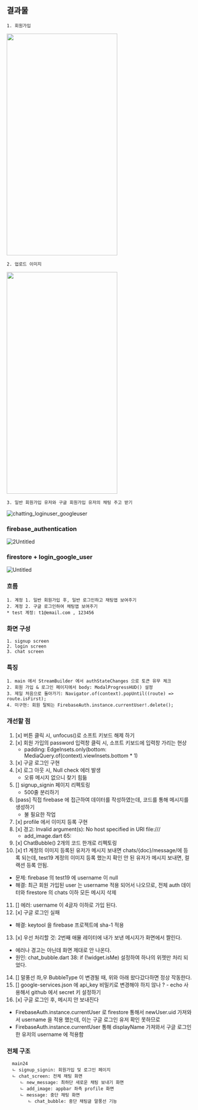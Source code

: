 ## 결과물
    1. 회원가입
<img src="https://user-images.githubusercontent.com/43669992/227701180-0fe71d53-4008-428c-9ef9-1cdc2426b76e.gif" width="300" height="600"/>

    2. 업로드 이미지
<img src="https://user-images.githubusercontent.com/43669992/227701185-cd194cea-0eab-4573-984d-42c90fd3eeab.gif" width="300" height="600"/>

    3. 일반 회원가입 유저와 구글 회원가입 유저의 채팅 주고 받기
![chatting_loginuser_googleuser](https://user-images.githubusercontent.com/43669992/227701186-e21f94b3-e73f-4a41-85d8-2c08d0cae146.gif)

### firebase_authentication
![2Untitled](https://user-images.githubusercontent.com/43669992/227703701-09282034-3e88-4cd6-addc-76a9c7d1eab7.png)

### firestore + login_google_user
![Untitled](https://user-images.githubusercontent.com/43669992/227702901-b2111759-b4d6-47b3-bdb4-53faf8745ba0.png)

### 흐름
    1. 계정 1. 일반 회원가입 후, 일반 로그인하고 채팅앱 보여주기 
    2. 계정 2. 구글 로그인하여 채팅앱 보여주기
    * test 계정: t1@email.com , 123456

### 화면 구성
    1. signup screen
    2. login screen
    3. chat screen

### 특징
    1. main 에서 StreamBuilder 에서 authStateChanges 으로 토큰 유무 체크
    2. 회원 가입 & 로그인 페이지에서 body: ModalProgressHUD() 설정
    3. 제일 처음으로 돌아가기: Navigator.of(context).popUntil((route) => route.isFirst);
    4. 미구현: 회원 탈퇴는 FirebaseAuth.instance.currentUser!.delete();

### 개선할 점
1. [x] 버튼 클릭 시, unfocus()로 소프트 키보드 해제 하기
2. [x] 회원 가입의 password 입력창 클릭 시, 소프트 키보드에 입력창 가리는 현상
   - padding: EdgeInsets.only(bottom: MediaQuery.of(context).viewInsets.bottom * 1)
3. [x] 구글 로그인 구현
4. [x] 로그 아웃 시, Null check 에러 발생
   - 오류 메시지 없으니 찾기 힘듦
5. [] signup_signin 페이지 리펙토링 
   - 500줄 분리하기
6. [pass] 직접 firebase 에 접근하여 데이터를 작성하였는데, 코드를 통해 메시지를 생성하기
   - 불 필요한 작업
7. [x] profile 에서 이미지 등록 구현
8. [x] 경고: Invalid argument(s): No host specified in URI file:///
   - add_image.dart 65:
9. [x] ChatBubble() 2개의 코드 한개로 리펙토링
10. [x] t1 계정의 이미지 등록된 유저가 메시지 보내면 chats/{doc}/message/에 등록 되는데,
     test19 계정의 이미지 등록 했는지 확인 안 된 유저가 메시지 보내면, 컬랙션 등록 안됨.
   - 문제: firebase 의 test19 에 username 이 null
   - 해결: 최근 회원 가입된 user 는 username 적용 되어서 나오므로, 전체 auth 데이터와 firestore 의 chats 이하 모든 메시지 삭제
11. [] 에러: username 이 4글자 이하로 가입 된다.
12. [x] 구글 로그인 실패
   - 해결: keytool 을 firebase 프로젝트에 sha-1 적용
13. [x] 우선 처리할 것: 2번째 애뮬 레이터에 내가 보낸 메시지가 화면에서 짤린다.
   - 에러나 경고는 아닌데 화면 제대로 안 나온다.
   - 원인: chat_bubble.dart 38: if (!widget.isMe) 설정하여 하나의 위젯만 처리 되었다.
14. [] 말풍선 좌,우 BubbleType 이 변경될 때, 위와 아래 왔다갔다하면 정상 작동한다.
15. [] google-services.json 에 api_key 비밀키로 변경해야 하지 않나 ? - echo 사용해서 github 에서 secret 키 설정하기
16. [x] 구글 로그인 후, 메시지 안 보내진다
   - FirebaseAuth.instance.currentUser 로 firestore 통해서 newUser.uid 가져와서 username 을 적용 했는데,
     이는 구글 로그인 유저 확인 못하므로
   - FirebaseAuth.instance.currentUser 통해 displayName 가져와서 구글 로그인 한 유저의 username 에 적용함

### 전체 구조
      main24
      ㄴ signup_signin: 회원가입 및 로그인 페이지
      ㄴ chat_screen: 전체 채팅 화면
         ㄴ new_message: 최하단 새로운 채팅 보내기 화면
         ㄴ add_image: appbar 좌측 profile 화면
         ㄴ message: 중단 채팅 화면
            ㄴ chat_bubble: 중단 채팅글 말풍선 기능
